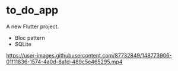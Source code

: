 # to_do_app

A new Flutter project.

- Bloc pattern
- SQLite


https://user-images.githubusercontent.com/87732849/148773906-01f11836-1574-4a0d-8a1d-489c5e465295.mp4
